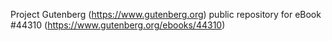 Project Gutenberg (https://www.gutenberg.org) public repository for eBook #44310 (https://www.gutenberg.org/ebooks/44310)
